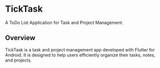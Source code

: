 # TickTask

A ToDo List Application for Task and Project Management.

## Overview

TickTask is a task and project management app developed with Flutter for Android. 
It is designed to help users efficiently organize their tasks, notes, and projects.
